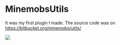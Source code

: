 



# MinemobsUtils
It was my first plugin I made. The source code was on https://bitbucket.org/minemobs/utils/ 

![](https://bstats.org/signatures/bukkit/minemobs_utils.svg)